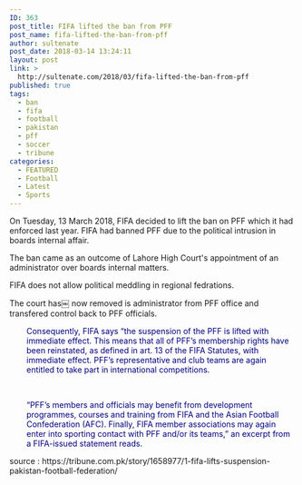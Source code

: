 ```yaml
---
ID: 363
post_title: FIFA lifted the ban from PFF
post_name: fifa-lifted-the-ban-from-pff
author: sultenate
post_date: 2018-03-14 13:24:11
layout: post
link: >
  http://sultenate.com/2018/03/fifa-lifted-the-ban-from-pff
published: true
tags:
  - ban
  - fifa
  - football
  - pakistan
  - pff
  - soccer
  - tribune
categories:
  - FEATURED
  - Football
  - Latest
  - Sports
---
```

On Tuesday, 13 March 2018, FIFA decided to lift the ban on PFF which it had enforced last year. FIFA had banned PFF due to the political intrusion in boards internal affair.

The ban came as an outcome of Lahore High Court's appointment of an administrator over boards internal matters.

FIFA does not allow political meddling in regional fedrations.

The court has￼ now removed is administrator from PFF office and transfered control back to PFF officials.
<p class="" style="padding-left: 30px;"><span style="color: #000080;">Consequently, FIFA says “the suspension of the PFF is lifted with immediate effect. This means that all of PFF’s membership rights have been reinstated, as defined in art. 13 of the FIFA Statutes, with immediate effect. PFF’s representative and club teams are again entitled to take part in international competitions.</span></p>

<div class="fb-quote fb_iframe_widget" style="padding-left: 30px;"><span style="color: #000080;"> </span></div>
<p class="" style="padding-left: 30px;"><span style="color: #000080;">“PFF’s members and officials may benefit from development programmes, courses and training from FIFA and the Asian Football Confederation (AFC). Finally, FIFA member associations may again enter into sporting contact with PFF and/or its teams,” an excerpt from a FIFA-issued statement reads.</span></p>
source : https://tribune.com.pk/story/1658977/1-fifa-lifts-suspension-pakistan-football-federation/